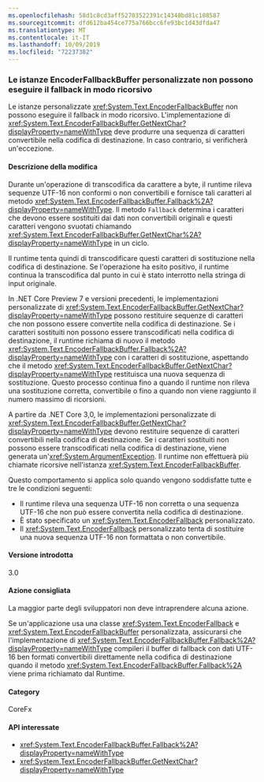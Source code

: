 ```yaml
---
ms.openlocfilehash: 58d1c8cd3aff52703522391c14348bd81c108587
ms.sourcegitcommit: dfd612ba454ce775a766bcc6fe93bc1d43dfda47
ms.translationtype: MT
ms.contentlocale: it-IT
ms.lasthandoff: 10/09/2019
ms.locfileid: "72237382"
---
```

### <a name="custom-encoderfallbackbuffer-instances-cannot-fall-back-recursively"></a>Le istanze EncoderFallbackBuffer personalizzate non possono eseguire il fallback in modo ricorsivo

Le istanze personalizzate <xref:System.Text.EncoderFallbackBuffer> non possono eseguire il fallback in modo ricorsivo. L'implementazione di <xref:System.Text.EncoderFallbackBuffer.GetNextChar?displayProperty=nameWithType> deve produrre una sequenza di caratteri convertibile nella codifica di destinazione. In caso contrario, si verificherà un'eccezione.

#### <a name="change-description"></a>Descrizione della modifica

Durante un'operazione di transcodifica da carattere a byte, il runtime rileva sequenze UTF-16 non conformi o non convertibili e fornisce tali caratteri al metodo <xref:System.Text.EncoderFallbackBuffer.Fallback%2A?displayProperty=nameWithType>. Il metodo `Fallback` determina i caratteri che devono essere sostituiti dai dati non convertibili originali e questi caratteri vengono svuotati chiamando <xref:System.Text.EncoderFallbackBuffer.GetNextChar%2A?displayProperty=nameWithType> in un ciclo.

Il runtime tenta quindi di transcodificare questi caratteri di sostituzione nella codifica di destinazione. Se l'operazione ha esito positivo, il runtime continua la transcodifica dal punto in cui è stato interrotto nella stringa di input originale.

In .NET Core Preview 7 e versioni precedenti, le implementazioni personalizzate di <xref:System.Text.EncoderFallbackBuffer.GetNextChar?displayProperty=nameWithType> possono restituire sequenze di caratteri che non possono essere convertite nella codifica di destinazione. Se i caratteri sostituiti non possono essere transcodificati nella codifica di destinazione, il runtime richiama di nuovo il metodo <xref:System.Text.EncoderFallbackBuffer.Fallback%2A?displayProperty=nameWithType> con i caratteri di sostituzione, aspettando che il metodo <xref:System.Text.EncoderFallbackBuffer.GetNextChar?displayProperty=nameWithType> restituisca una nuova sequenza di sostituzione. Questo processo continua fino a quando il runtime non rileva una sostituzione corretta, convertibile o fino a quando non viene raggiunto il numero massimo di ricorsioni.

A partire da .NET Core 3,0, le implementazioni personalizzate di <xref:System.Text.EncoderFallbackBuffer.GetNextChar?displayProperty=nameWithType> devono restituire sequenze di caratteri convertibili nella codifica di destinazione. Se i caratteri sostituiti non possono essere transcodificati nella codifica di destinazione, viene generata un'<xref:System.ArgumentException>. Il runtime non effettuerà più chiamate ricorsive nell'istanza <xref:System.Text.EncoderFallbackBuffer>.

Questo comportamento si applica solo quando vengono soddisfatte tutte e tre le condizioni seguenti:

- Il runtime rileva una sequenza UTF-16 non corretta o una sequenza UTF-16 che non può essere convertita nella codifica di destinazione.
- È stato specificato un <xref:System.Text.EncoderFallback> personalizzato.
- Il <xref:System.Text.EncoderFallback> personalizzato tenta di sostituire una nuova sequenza UTF-16 non formattata o non convertibile.

#### <a name="version-introduced"></a>Versione introdotta

3.0

#### <a name="recommended-action"></a>Azione consigliata

La maggior parte degli sviluppatori non deve intraprendere alcuna azione.

Se un'applicazione usa una classe <xref:System.Text.EncoderFallback> e <xref:System.Text.EncoderFallbackBuffer> personalizzata, assicurarsi che l'implementazione di <xref:System.Text.EncoderFallbackBuffer.Fallback%2A?displayProperty=nameWithType> compileri il buffer di fallback con dati UTF-16 ben formati convertibili direttamente nella codifica di destinazione quando il metodo <xref:System.Text.EncoderFallbackBuffer.Fallback%2A> viene prima richiamato dal Runtime.

#### <a name="category"></a>Category

CoreFx

#### <a name="affected-apis"></a>API interessate

- <xref:System.Text.EncoderFallbackBuffer.Fallback%2A?displayProperty=nameWithType>
- <xref:System.Text.EncoderFallbackBuffer.GetNextChar?displayProperty=nameWithType>

<!--

### Affected APIs

- `Overload:System.Text.EncoderFallbackBuffer.Fallback`
- `M:System.Text.EncoderFallbackBuffer.GetNextChar`

-->
